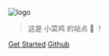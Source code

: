 <!-- _coverpage.md -->

![logo](https://avatars.githubusercontent.com/u/50451924?s=80&v=4)

> 这是 小菜鸡 的站点  👏 ！

[Get Started](/)
[Github](https://github.com/2462870727)
